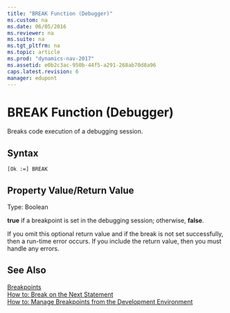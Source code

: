 ```yaml
---
title: "BREAK Function (Debugger)"
ms.custom: na
ms.date: 06/05/2016
ms.reviewer: na
ms.suite: na
ms.tgt_pltfrm: na
ms.topic: article
ms.prod: "dynamics-nav-2017"
ms.assetid: e0b2c3ac-950b-44f5-a291-268ab70d8a96
caps.latest.revision: 6
manager: edupont
---
```

# BREAK Function (Debugger)
Breaks code execution of a debugging session.  
  
## Syntax  
  
```  
[Ok :=] BREAK   
```  
  
## Property Value/Return Value  
 Type: Boolean  
  
 **true** if a breakpoint is set in the debugging session; otherwise, **false**.  
  
 If you omit this optional return value and if the break is not set successfully, then a run-time error occurs. If you include the return value, then you must handle any errors.  
  
## See Also  
 [Breakpoints](Breakpoints.md)   
 [How to: Break on the Next Statement](How-to--Break-on-the-Next-Statement.md)   
 [How to: Manage Breakpoints from the Development Environment](How-to--Manage-Breakpoints-from-the-Development-Environment.md)